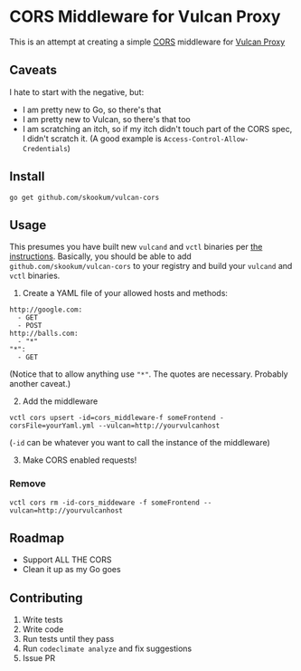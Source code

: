 # CORS Middleware for Vulcan Proxy
This is an attempt at creating a simple [CORS](http://www.w3.org/TR/cors/) middleware for [Vulcan Proxy](http://vulcanproxy.com)

## Caveats
I hate to start with the negative, but:
* I am pretty new to Go, so there's that
* I am pretty new to Vulcan, so there's that too
* I am scratching an itch, so if my itch didn't touch part of the CORS spec, I didn't scratch it. (A good example is `Access-Control-Allow-Credentials`)

## Install
```
go get github.com/skookum/vulcan-cors
```

## Usage
This presumes you have built new `vulcand` and `vctl` binaries per [the instructions](http://vulcanproxy.com/middlewares.html#example-auth-middleware). Basically, you should be able to add `github.com/skookum/vulcan-cors` to your registry and build your `vulcand` and `vctl` binaries.

1. Create a YAML file of your allowed hosts and methods:
```
http://google.com:
  - GET
  - POST
http://balls.com:
  - "*"
"*":
  - GET

```
(Notice that to allow anything use `"*"`. The quotes are necessary. Probably another caveat.)

2. Add the middleware
```
vctl cors upsert -id=cors_middleware-f someFrontend -corsFile=yourYaml.yml --vulcan=http://yourvulcanhost
```
(`-id` can be whatever you want to call the instance of the middleware)

3. Make CORS enabled requests!

### Remove
```
vctl cors rm -id-cors_middeware -f someFrontend --vulcan=http://yourvulcanhost
```

## Roadmap
* Support ALL THE CORS
* Clean it up as my Go goes

## Contributing
1. Write tests
2. Write code
3. Run tests until they pass
4. Run `codeclimate analyze` and fix suggestions
5. Issue PR
